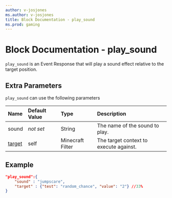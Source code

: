 ```yaml
---
author: v-josjones
ms.author: v-josjones
title: Block Documentation - play_sound
ms.prod: gaming
---
```


# Block Documentation - play_sound

`play_sound` is an Event Response that will play a sound effect relative to the target position.

## Extra Parameters

`play_sound` can use the following parameters

|Name |Default Value  |Type  |Description  |
|:----------|:----------|:----------|:----------|
|sound|*not set* | String|  The name of the sound to play. |
|[target](../../../EntityReference/Examples/FilterList.md)| self| Minecraft Filter|  The target context to execute against. |

## Example

```json
"play_sound":{
    "sound" : "jumpscare",
    "target" : {"test": "random_chance", "value": "2"} //33%
}
```
